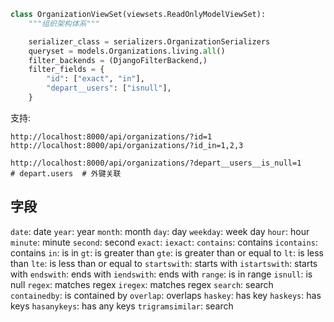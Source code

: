```python
class OrganizationViewSet(viewsets.ReadOnlyModelViewSet):
    """组织架构体系"""

    serializer_class = serializers.OrganizationSerializers
    queryset = models.Organizations.living.all()
    filter_backends = (DjangoFilterBackend,)
    filter_fields = {
        "id": ["exact", "in"],
        "depart__users": ["isnull"],
    }
```

支持:

```shell
http://localhost:8000/api/organizations/?id=1
http://localhost:8000/api/organizations/?id_in=1,2,3

http://localhost:8000/api/organizations/?depart__users__is_null=1
# depart.users  # 外键关联
```

## 字段

`date`: date
`year`: year
`month`: month
`day`: day
`weekday`: week day
`hour`: hour
`minute`: minute
`second`: second
`exact`: 
`iexact`: 
`contains`: contains
`icontains`: contains
`in`: is in
`gt`: is greater than
`gte`: is greater than or equal to
`lt`: is less than
`lte`: is less than or equal to
`startswith`: starts with
`istartswith`: starts with
`endswith`: ends with
`iendswith`: ends with
`range`: is in range
`isnull`: is null
`regex`: matches regex
`iregex`: matches regex
`search`: search
`containedby`: is contained by
`overlap`: overlaps
`haskey`: has key
`haskeys`: has keys
`hasanykeys`: has any keys
`trigramsimilar`: search

